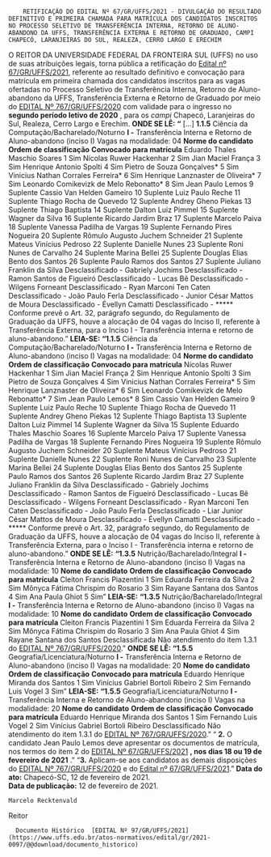         RETIFICAÇÃO DO EDITAL Nº 67/GR/UFFS/2021 - DIVULGAÇÃO DO RESULTADO DEFINITIVO E PRIMEIRA CHAMADA PARA MATRÍCULA DOS CANDIDATOS INSCRITOS NO PROCESSO SELETIVO DE TRANSFERÊNCIA INTERNA, RETORNO DE ALUNO-ABANDONO DA UFFS, TRANSFERÊNCIA EXTERNA E RETORNO DE GRADUADO, CAMPI CHAPECÓ, LARANJEIRAS DO SUL, REALEZA, CERRO LARGO E ERECHIM  

  O REITOR DA UNIVERSIDADE FEDERAL DA FRONTEIRA SUL (UFFS) no uso de suas atribuições legais, torna pública a retificação do [Edital nº 67/GR/UFFS/2021](https://www.uffs.edu.br/atos-normativos/edital/gr/2021-0067), referente ao resultado definitivo e convocação para matrícula em primeira chamada dos candidatos inscritos para as vagas ofertadas no Processo Seletivo de Transferência Interna, Retorno de Aluno-abandono da UFFS, Transferência Externa e Retorno de Graduado por meio do [EDITAL Nº 767/GR/UFFS/2020](https://www.uffs.edu.br/atos-normativos/edital/gr/2020-0767) com validade para o ingresso no  **segundo período letivo de 2020** , para os *campi*  Chapecó, Laranjeiras do Sul, Realeza, Cerro Largo e Erechim.   **ONDE SE LÊ:** **“** [...] **1.1.5**  Ciência da Computação/Bacharelado/Noturno **I -**  Transferência Interna e Retorno de Aluno-abandono (inciso I) Vagas na modalidade: 04     **Norme do candidato**   **Ordem de classificação**   **Convocado para matrícula**     Eduardo Thales Maschio Soares   1   Sim     Nícolas Ruwer Hackenhar   2   Sim     Jian Maciel França   3   Sim     Henrique Antonio Spolti   4   Sim     Pietro de Souza Gonçalves*   5   Sim     Vinicius Nathan Corrales Ferreira*   6   Sim     Henrique Lanznaster de Oliveira*   7   Sim     Leonardo Comikevizk de Melo Rebonatto*   8   Sim     Jean Paulo Lemos   9   Suplente     Cassio Van Helden Gameiro   10   Suplente     Luiz Paulo Reche   11   Suplente     Thiago Rocha de Quevedo   12   Suplente     Andrey Gheno Piekas   13   Suplente     Thiago Baptista   14   Suplente     Dalton Luiz Pimmel   15   Suplente     Wagner da Silva   16   Suplente     Ricardo Jardim Braz   17   Suplente     Marcelo Paiva   18   Suplente     Vanessa Padilha de Vargas   19   Suplente     Fernando Pires Nogueira   20   Suplente     Rômulo Augusto Juchem Schneider   21   Suplente     Mateus Vinícius Pedroso   22   Suplente     Danielle Nunes   23   Suplente     Roni Nunes de Carvalho   24   Suplente     Marina Bellei   25   Suplente     Douglas Elias Bento dos Santos   26   Suplente     Paulo Ramos dos Santos   27   Suplente     Juliano Franklin da Silva   Desclassificado   -     Gabriely Jochims   Desclassificado   -     Ramon Santos de Figueiró   Desclassificado   -     Lucas Bê   Desclassificado   -     Wilgens Forneant   Desclassificado   -     Ryan Marconi Ten Caten   Desclassificado   -     João Paulo Ferla   Desclassificado   -     Junior César Mattos de Moura   Desclassificado   -     Évellyn Camatti   Desclassificado   -     *****  Conforme prevê o Art. 32, parágrafo segundo, do Regulamento de Graduação da UFFS, houve a alocação de 04 vagas do Inciso II, referente à Transferência Externa, para o Inciso I - Transferência interna e retorno de aluno-abandono.”   **LEIA-SE:** **“1.1.5** Ciência da Computação/Bacharelado/Noturno **I -**  Transferência Interna e Retorno de Aluno-abandono (inciso I) Vagas na modalidade: 04     **Norme do candidato**   **Ordem de classificação**   **Convocado para matrícula**     Nícolas Ruwer Hackenhar   1   Sim     Jian Maciel França   2   Sim     Henrique Antonio Spolti   3   Sim     Pietro de Souza Gonçalves   4   Sim     Vinicius Nathan Corrales Ferreira*   5   Sim     Henrique Lanznaster de Oliveira*   6   Sim     Leonardo Comikevizk de Melo Rebonatto*   7   Sim     Jean Paulo Lemos*   8   Sim     Cassio Van Helden Gameiro   9   Suplente     Luiz Paulo Reche   10   Suplente     Thiago Rocha de Quevedo   11   Suplente     Andrey Gheno Piekas   12   Suplente     Thiago Baptista   13   Suplente     Dalton Luiz Pimmel   14   Suplente     Wagner da Silva   15   Suplente     Eduardo Thales Maschio Soares   16   Suplente     Marcelo Paiva   17   Suplente     Vanessa Padilha de Vargas   18   Suplente     Fernando Pires Nogueira   19   Suplente     Rômulo Augusto Juchem Schneider   20   Suplente     Mateus Vinícius Pedroso   21   Suplente     Danielle Nunes   22   Suplente     Roni Nunes de Carvalho   23   Suplente     Marina Bellei   24   Suplente     Douglas Elias Bento dos Santos   25   Suplente     Paulo Ramos dos Santos   26   Suplente     Ricardo Jardim Braz   27   Suplente     Juliano Franklin da Silva   Desclassificado   -     Gabriely Jochims   Desclassificado   -     Ramon Santos de Figueiró   Desclassificado   -     Lucas Bê   Desclassificado   -     Wilgens Forneant   Desclassificado   -     Ryan Marconi Ten Caten   Desclassificado   -     João Paulo Ferla   Desclassificado   -     Liar Junior César Mattos de Moura   Desclassificado   -     Évellyn Camatti   Desclassificado   -     *****  Conforme prevê o Art. 32, parágrafo segundo, do Regulamento de Graduação da UFFS, houve a alocação de 04 vagas do Inciso II, referente à Transferência Externa, para o Inciso I - Transferência interna e retorno de aluno-abandono.”   **ONDE SE LÊ:** **“1.3.5** Nutrição/Bacharelado/Integral **I -**  Transferência Interna e Retorno de Aluno-abandono (inciso I) Vagas na modalidade: 10     **Nome do candidato**   **Ordem de classificação**   **Convocado para matrícula**     Cleiton Francis Piazentini   1   Sim     Eduarda Ferreira da Silva   2   Sim     Mônyca Fátima Chrispim do Rosario   3   Sim     Rayane Santana dos Santos   4   Sim     Ana Paula Ghiot   5   Sim”       **LEIA-SE:** **“1.3.5** Nutrição/Bacharelado/Integral **I -**  Transferência Interna e Retorno de Aluno-abandono (inciso I) Vagas na modalidade: 10     **Nome do candidato**   **Ordem de classificação**   **Convocado para matrícula**     Cleiton Francis Piazentini   1   Sim     Eduarda Ferreira da Silva   2   Sim     Mônyca Fátima Chrispim do Rosario   3   Sim     Ana Paula Ghiot   4   Sim     Rayane Santana dos Santos   Desclassificada   Não atendimento do item 1.3.1 do [EDITAL Nº 767/GR/UFFS/2020](https://www.uffs.edu.br/atos-normativos/edital/gr/2020-0767).”       **ONDE SE LÊ:** **“1.5.5** Geografia/Licenciatura/Noturno **I -**  Transferência Interna e Retorno de Aluno-abandono (inciso I) Vagas na modalidade: 20     **Nome do candidato**   **Ordem de classificação**   **Convocado para matrícula**     Eduardo Henrique Miranda dos Santos   1   Sim     Vinícius Gabriel Bortoli Ribeiro   2   Sim     Fernando Luis Vogel   3   Sim”       **LEIA-SE:** **“1.5.5** Geografia/Licenciatura/Noturno **I -**  Transferência Interna e Retorno de Aluno-abandono (inciso I) Vagas na modalidade: 20     **Nome do candidato**   **Ordem de classificação**   **Convocado para matrícula**     Eduardo Henrique Miranda dos Santos   1   Sim     Fernando Luis Vogel   2   Sim     Vinícius Gabriel Bortoli Ribeiro   Desclassificado   Não atendimento do item 1.3.1 do [EDITAL Nº 767/GR/UFFS/2020](https://www.uffs.edu.br/atos-normativos/edital/gr/2020-0767).”       “ **2.**  O candidato Jean Paulo Lemos deve apresentar os documentos de matrícula, nos termos do item 2 do [EDITAL Nº 67/GR/UFFS/2021](https://www.uffs.edu.br/atos-normativos/edital/gr/2021-0067) **, nos dias 18 ou 19 de fevereiro de 2021** .”   “**3.** Aplicam-se aos candidatos as demais disposições do [EDITAL Nº 767/GR/UFFS/2020](https://www.uffs.edu.br/atos-normativos/edital/gr/2020-0767) e do [Edital nº 67/GR/UFFS/2021](https://www.uffs.edu.br/atos-normativos/edital/gr/2021-0067).”        **Data do ato:** Chapecó-SC, 12 de fevereiro de 2021.   
 **Data de publicação:**  12 de fevereiro de 2021. 

    Marcelo Recktenvald   
 Reitor 

      Documento Histórico  [EDITAL Nº 97/GR/UFFS/2021](https://www.uffs.edu.br/atos-normativos/edital/gr/2021-0097/@@download/documento_historico)     
      